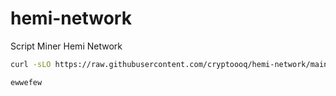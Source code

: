 # hemi-network

Script Miner Hemi Network
 ```bash
curl -sLO https://raw.githubusercontent.com/cryptoooq/hemi-network/main/hemi.sh && chmod +x hemi.sh && ./hemi.sh

ewwefew
